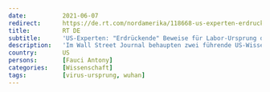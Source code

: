 ```yaml
---
date:          2021-06-07
redirect:      https://de.rt.com/nordamerika/118668-us-experten-erdruckende-beweise-fur/
title:         RT DE
subtitle:      'US-Experten: "Erdrückende" Beweise für Labor-Ursprung des Coronavirus'
description:   'Im Wall Street Journal behaupten zwei führende US-Wissenschaftler, die Beweise, dass COVID-19 aus einem Labor stammt, seien eindeutig. Indes spekuliert Deutschlands Topvirologe Christian Drosten in einem Interview, dass die Ursprünge in der Pelzindustrie liegen könnten.'
country:       US
persons:       [Fauci Antony]
categories:    [Wissenschaft]
tags:          [virus-ursprung, wuhan]
---
```

